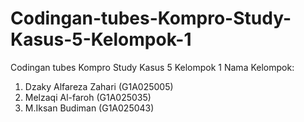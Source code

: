 # Codingan-tubes-Kompro-Study-Kasus-5-Kelompok-1
Codingan tubes Kompro Study Kasus 5 Kelompok 1
Nama Kelompok:
1. Dzaky Alfareza Zahari    (G1A025005)
2. Melzaqi Al-faroh         (G1A025035)
3. M.Iksan Budiman          (G1A025043)
